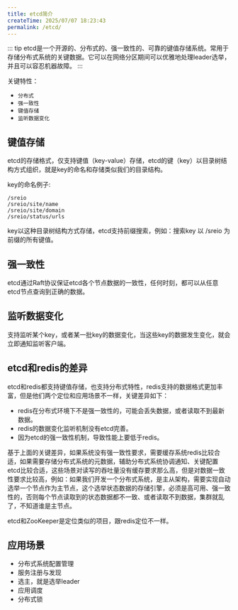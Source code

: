 ```yaml
---
title: etcd简介
createTime: 2025/07/07 18:23:43
permalink: /etcd/
---
```


::: tip etcd是一个开源的、分布式的、强一致性的、可靠的键值存储系统。常用于存储分布式系统的关键数据。它可以在网络分区期间可以优雅地处理leader选举，并且可以容忍机器故障。
:::

关键特性：

- `分布式`
- `强一致性`
- `键值存储`
- `监听数据变化`

## 键值存储
 
etcd的存储格式，仅支持键值（key-value）存储，etcd的键（key）以目录树结构方式组织，就是key的命名和存储类似我们的目录结构。

key的命名例子:

```
/sreio
/sreio/site/name
/sreio/site/domain
/sreio/status/urls
```

key以这种目录树结构方式存储，etcd支持前缀搜索，例如：搜索key 以 /sreio 为前缀的所有键值。

## 强一致性
etcd通过Raft协议保证etcd各个节点数据的一致性，任何时刻，都可以从任意etcd节点查询到正确的数据。

## 监听数据变化
支持监听某个key，或者某一批key的数据变化，当这些key的数据发生变化，就会立即通知监听客户端。

## etcd和redis的差异
etcd和redis都支持键值存储，也支持分布式特性，redis支持的数据格式更加丰富，但是他们两个定位和应用场景不一样，关键差异如下：

- redis在分布式环境下不是强一致性的，可能会丢失数据，或者读取不到最新数据。
- redis的数据变化监听机制没有etcd完善。
- 因为etcd的强一致性机制，导致性能上要低于redis。

基于上面的关键差异，如果系统没有强一致性要求，需要缓存系统redis比较合适，如果需要存储分布式系统的元数据，辅助分布式系统协调通知、关键配置 etcd比较合适，这些场景对读写的吞吐量没有缓存要求那么高，但是对数据一致性要求比较高，例如：如果我们开发一个分布式系统，是主从架构，需要实现自动选举一个节点作为主节点，这个选举状态数据的存储引擎，必须是高可用、强一致性的，否则每个节点读取到的状态数据都不一致、或者读取不到数据，集群就乱了，不知道谁是主节点。

etcd和ZooKeeper是定位类似的项目，跟redis定位不一样。

## 应用场景

- 分布式系统配置管理
- 服务注册与发现
- 选主，就是选举leader
- 应用调度
- 分布式锁